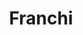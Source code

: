---
title: "Franchi"
description: "towards an EU passport"
pubDatetime: 2025-02-19
tags: ["life", "random", "i think this is cool"]
borderColor: "#e8f0f2"
location: "WWW"
coverPhotoId: "franchi-coa"
---